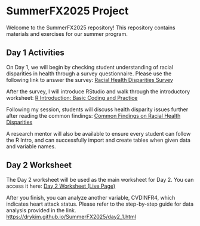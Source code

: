 # SummerFX2025 Project

Welcome to the SummerFX2025 repository! This repository contains materials and exercises for our summer program.

## Day 1 Activities

On Day 1, we will begin by checking student understanding of racial disparities in health through a survey questionnaire. Please use the following link to answer the survey:
[Racial Health Disparities Survey](https://forms.gle/vgiRgibEWrwiT9oD6)

After the survey, I will introduce RStudio and walk through the introductory worksheet:
[R Introduction: Basic Coding and Practice](https://drykim.github.io/SummerFX2025/R_Intro.html)

Following my session, students will discuss health disparity issues further after reading the common findings:
[Common Findings on Racial Health Disparities](https://drykim.github.io/SummerFX2025/Common_Finding.html)

A research mentor will also be available to ensure every student can follow the R Intro, and can successfully import and create tables when given data and variable names.

## Day 2 Worksheet

The Day 2 worksheet will be used as the main worksheet for Day 2. You can access it here:
[Day 2 Worksheet (Live Page)](https://drykim.github.io/SummerFX2025/day2.html)

After you finish, you can analyze another variable, CVDINFR4, which indicates heart attack status. Please refer to the step-by-step guide for data analysis provided in the link.
https://drykim.github.io/SummerFX2025/day2_1.html
